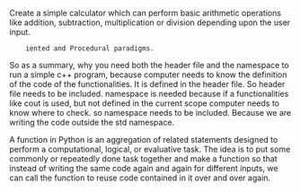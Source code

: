 Create a simple calculator which can perform basic arithmetic operations like addition, subtraction, multiplication or division depending upon the user input.


        iented and Procedural paradigms.

So as a summary, why you need both the header file and the namespace to run a simple c++ program, because computer needs to know the definition of the code of the functionalities. It is defined in the header file. So header file needs to be included. namespace is needed because if a functionalities like cout is used, but not defined in the current scope computer needs to know where to check. so namespace needs to be included. Because we are writing the code outside the std namespace.


A function in Python is an aggregation of related statements designed to perform a computational, logical, or evaluative task. The idea is to put some commonly or repeatedly done task together and make a function so that instead of writing the same code again and again for different inputs, we can call the function to reuse code contained in it over and over again. 

